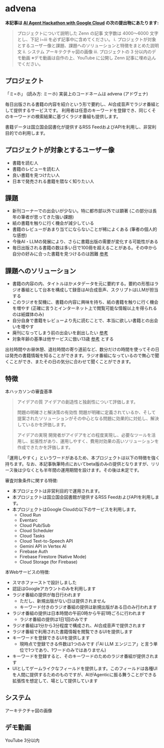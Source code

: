 # advena

**本記事は [AI Agent Hackathon with Google Cloud](https://zenn.dev/hackathons/2024-google-cloud-japan-ai-hackathon) の次の提出物にあたります:**
> プロジェクトについて説明した Zenn の記事
> 文字数は 4000～6000 文字とし、下記 ⅰ~ⅲ を必ず記事中に含めてください。
> ⅰ. プロジェクトが対象とするユーザー像と課題、課題へのソリューションと特徴をまとめた説明文
> ⅱ. システム アーキテクチャ図の画像
> ⅲ. プロジェクトの 3 分以内のデモ動画
> ※デモ動画は自作の上、YouTube に公開し Zenn 記事に埋め込んでください。

## プロジェクト

「ミ=ホ」 (読み方: ミーホ)
実装上のコードネームは advena (アドヴェナ)

毎日出版される書籍の内容を紹介という形で要約し、AI合成音声でラジオ番組として提供するサービスです。
利用者は任意のキーワードを登録でき、同じくそのキーワードの検索結果に基づくラジオ番組も提供します。

書籍データは国立国会図書化が提供するRSS FeedおよびAPIを利用し、非営利目的での利用します。

## プロジェクトが対象とするユーザー像

* 書籍を読む人
* 書籍のレビューを読む人
* 良い書籍を見つけたい人
* 日本で発売される書籍を隈なく知りたい人

## 課題

* 新刊コーナーでの出会いが少ない。特に都市部以外では顕著 (この部分は長年の筆者が思ってきた強い課題)
* 紙の書籍を触りに行く機会が減少している
* 書籍のレビューがあまり当てにならないことが稀によくある (筆者の個人的な感想)
* 今後AI・LLMの発展により、さらに書籍出版の需要が変化する可能性がある
* 毎日出版される書籍の数は多い日で100冊を超えることがある。その中から自分の好みに合った書籍を見つけるのは困難 [参考](https://www.books.or.jp/)

## 課題へのソリューション

* 書籍の内容の内、タイトルほかメタデータを元に要約する。要約の形態はラジオ番組として台本を構成して録音はAI合成音声、スクリプトはLLMが担当する
* このラジオを契機に、書籍の内容に興味を持ち、紙の書籍を触りに行く機会を増やす (正確に言うとインターネット上で閲覧可能な情報以上を得られるのは紙媒体のみ)
* 自分自身で書籍をレビューより先に読むことで、本当に欲しい書籍との出会いを増やす
* 廃刊になってしまう前の出会いを創出したい [参考](https://togetter.com/li/2502536)
* 対象年齢の基準は他サービスに倣い13歳 [参考](https://openai.com/ja-JP/policies/terms-of-use/) とする

出社時間やお昼休憩、退社時間の寄り道前など、数分だけの時間を使ってその日は発売の書籍情報を知ることができます。ラジオ番組になっているので無心で聞くことができ、またその日の気分に合わせて聞くことができます。

## 特徴

本ハッカソンの審査基準

> アイデアの質
> アイデアの創造性と独創性について評価します。
>
> 問題の明確さと解決策の有効性
> 問題が明確に定義されているか、そして提案されたソリューションがその中心となる問題に効果的に対処し、解決しているかを評価します。
>
> アイデアの実現
> 開発者がアイデアをどの程度実現し、必要なツールを活用し、拡張性があり、運用しやすく、費用対効果の高いソリューションを作成できたかを評価します。

「運用しやすく」というワードがあるため、本プロジェクトは以下の特徴を強く持ちます。なお、本記事執筆時点においてbeta版のみの提供となりますが、リリース後は少なくとも半年間の運用期間を設けます。その後は未定です。

審査対象条件に関する特徴:

* 本プロジェクトは非営利目的で運用されます。
* 本プロジェクトは国立国会図書館が提供するRSS FeedおよびAPIを利用します。
* 本プロジェクトはGoogle Cloudの以下のサービスを利用します。
  * Cloud Run
  * Eventarc
  * Cloud Pub/Sub
  * Cloud Scheduler
  * Cloud Tasks
  * Cloud Text-to-Speech API
  * Gemini API in Vertex AI
  * Firebase Auth
  * Firebase Firestore (Native Mode)
  * Cloud Storage (for Firebase)

本Webサービスの特徴:

* スマホファーストで設計しました
* 認証はGoogleアカウントのみを利用します
* ラジオ番組の提供が毎日行われます
  * ただし、新規出版がない日は提供されません
  * キーワード付きのラジオ番組の提供は新規出版がある日のみ行われます
* ラジオ番組の提供は日本時間の午前0時から午前1時ごろに行われます
  * ラジオ番組の提供は1日1回のみです
* ラジオ番組は1分から3分程度で構成され、AI合成音声で提供されます
* ラジオ番組で利用された書籍情報を閲覧できるUIを提供します
* キーワードを登録できるUIを提供します
  * 現時点で登録できる件数は1つのみです (「AI LLM エンジニア」と言う単位で1つであり、1ワードのみではありません)
* キーワードを登録すると、そのキーワードのためのラジオ番組が提供されます
* UIとしてゲームライクなフィールドを提供します。このフィールドは各種UIを人間に提供するためのものですが、AIがAgenticに振る舞うことができる拡張性を想定して、場として提供しています

## システム

アーキテクチャ図の画像

## デモ動画

YouTube 3分以内
